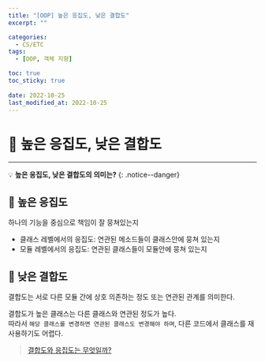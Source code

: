 ```yaml
---
title: "[OOP] 높은 응집도, 낮은 결합도"
excerpt: "" 

categories:
  - CS/ETC
tags:
  - [OOP, 객체 지향]

toc: true
toc_sticky: true
 
date: 2022-10-25
last_modified_at: 2022-10-25
---
```


# 🚀 높은 응집도, 낮은 결합도
---
💡 **높은 응집도, 낮은 결합도의 의미는?** 
{: .notice--danger}

## 📝 높은 응집도
하나의 기능을 중심으로 책임이 잘 뭉쳐있는지
- 클래스 레벨에서의 응집도: 연관된 메소드들이 클래스안에 뭉쳐 있는지
- 모듈 레벨에서의 응집도: 연관된 클래스들이 모듈안에 뭉쳐 있는지

## 📝 낮은 결합도
결합도는 서로 다른 모듈 간에 상호 의존하는 정도 또는 연관된 관계를 의미한다.

결합도가 높은 클래스는 다른 클래스와 연관된 정도가 높다.  
따라서 `해당 클래스를 변경하면 연관된 클래스도 변경해야 하며`, 다른 코드에서 클래스를 재사용하기도 어렵다.

> [결합도와 응집도는 무엇일까?](https://madplay.github.io/post/coupling-and-cohesion-in-software-engineering)
